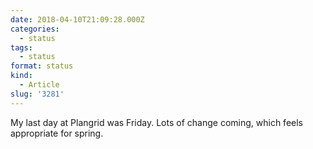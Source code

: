 ```yaml
---
date: 2018-04-10T21:09:28.000Z
categories:
  - status
tags:
  - status
format: status
kind:
  - Article
slug: '3281'
---
```

My last day at Plangrid was Friday. Lots of change coming, which feels appropriate for spring.
